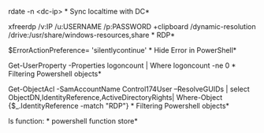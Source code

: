 rdate -n \<dc-ip\> * Sync localtime with DC*
  
xfreerdp /v:IP /u:USERNAME /p:PASSWORD +clipboard /dynamic-resolution /drive:/usr/share/windows-resources,share * RDP*

$ErrorActionPreference= 'silentlycontinue' * Hide Error in PowerShell*

Get-UserProperty -Properties logoncount | Where logoncount -ne 0 * Filtering Powershell objects*

Get-ObjectAcl -SamAccountName Control174User –ResolveGUIDs | select ObjectDN,IdentityReference,ActiveDirectoryRights| Where-Object {$_.IdentityReference -match "RDP"} * Filtering Powershell objects*

ls function: * powershell function store*

